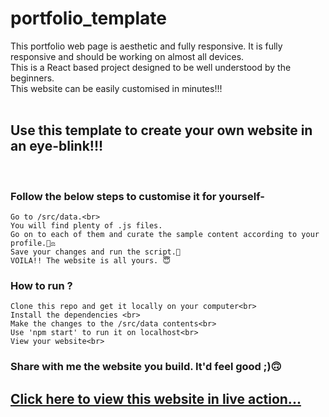# portfolio_template
This portfolio web page is aesthetic and fully responsive. It is fully responsive and should be working on almost all devices. <br>
This is a React based project designed to be well understood by the beginners. <br>
This website can be easily customised in minutes!!! 
<br>
<br>
## Use this template to create your own website in an eye-blink!!!
<br>

### Follow the below steps to customise it for yourself-<br>

    Go to /src/data.<br>
    You will find plenty of .js files.
    Go on to each of them and curate the sample content according to your profile.👨‍⚖️
    Save your changes and run the script.🚀
    VOILA!! The website is all yours. 😇
### How to run ?<br>

    Clone this repo and get it locally on your computer<br>
    Install the dependencies <br>
    Make the changes to the /src/data contents<br>
    Use 'npm start' to run it on localhost<br>
    View your website<br>

### Share with me the website you build. It'd feel good ;)🙃

## [Click here to view this website in live action...](https://rajat-rajoria.netlify.app/)

